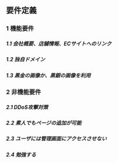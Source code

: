 要件定義
--
### 1  機能要件
##### 1.1  会社概要、店舗情報、ECサイトへのリンク
##### 1.2  独自ドメイン
##### 1.3  黒金の画像か、黒銀の画像を利用

### 2  非機能要件
##### 2.1  DDoS攻撃対策
##### 2.2  素人でもページの追加が可能
##### 2.3  ユーザには管理画面にアクセスさせない
##### 2.4  勉強する

